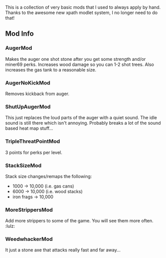 This is a collection of very basic mods that I used to always apply by hand. Thanks to the awesome new xpath modlet system, I no longer need to do that!

## Mod Info

### AugerMod

Makes the auger one shot stone after you get some strength and/or miner69 perks. Increases wood damage so you can 1-2 shot trees. Also increases the gas tank to a reasonable size.

### AugerNoKickMod

Removes kickback from auger.

### ShutUpAugerMod

This just replaces the loud parts of the auger with a quiet sound. The idle sound is still there which isn't annoying. Probably breaks a lot of the sound based heat map stuff...

### TripleThreatPointMod

3 points for perks per level.

### StackSizeMod

Stack size changes/remaps the following:

- 1000 -> 10,000 (i.e. gas cans)
- 6000 -> 10,000 (i.e. wood stacks)
- iron frags -> 10,000

### MoreStrippersMod

Add more strippers to some of the game. You will see them more often. :lulz:

### WeedwhackerMod

It just a stone axe that attacks really fast and far away...
